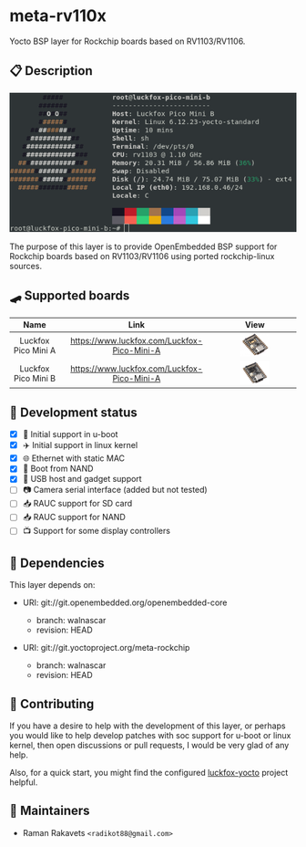# meta-rv110x

Yocto BSP layer for Rockchip boards based on RV1103/RV1106.

## 📋 Description

![plot](files/img/fastfetch.png)

The purpose of this layer is to provide OpenEmbedded BSP support for
Rockchip boards based on RV1103/RV1106 using ported rockchip-linux sources.

## 🛹 Supported boards
| Name                | Link                                          | View     |
:--------------------:|:---------------------------------------------:|:-----------:
| Luckfox Pico Mini A | <https://www.luckfox.com/Luckfox-Pico-Mini-A> | <img src="files/img/luckfox_pico_mini_a.png" width="40%">|
| Luckfox Pico Mini B | <https://www.luckfox.com/Luckfox-Pico-Mini-A> | <img src="files/img/luckfox_pico_mini_b.png" width="40%">|

## 🔧 Development status
- [x] 🚀 Initial support in u-boot
- [x] ✈️ Initial support in linux kernel
- [x] 🌐 Ethernet with static MAC
- [x] 📼 Boot from NAND
- [x] 🔌 USB host and gadget support
- [ ] 📷 Camera serial interface (added but not tested)
- [ ] 📥 RAUC support for SD card
- [ ] 📥 RAUC support for NAND
- [ ] 📺 Support for some display controllers

## 🔗 Dependencies

This layer depends on:

* URI: git://git.openembedded.org/openembedded-core
  * branch: walnascar
  * revision: HEAD

* URI: git://git.yoctoproject.org/meta-rockchip
  * branch: walnascar
  * revision: HEAD

## 🙏 Contributing

If you have a desire to help with the development of this layer, or perhaps you would like to help develop patches with soc support for u-boot or linux kernel, then open discussions or pull requests, I would be very glad of any help.

Also, for a quick start, you might find the configured [luckfox-yocto](https://github.com/RamasyaR/luckfox-yocto) project helpful.

## 🦾 Maintainers

* Raman Rakavets `<radikot88@gmail.com>`